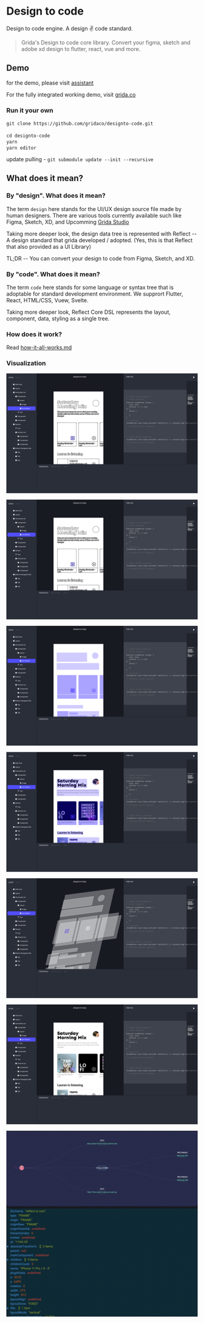 # Design to code

Design to code engine. A design ✌️ code standard.

> Grida's Design to code core library. Convert your figma, sketch and adobe xd design to flutter, react, vue and more.

## Demo

for the demo, please visit [assistant](https://github.com/gridaco/assistant)

For the fully integrated working demo, visit [grida.co](https://grida.co)

### Run it your own

```
git clone https://github.com/gridaco/designto-code.git

cd designto-code
yarn
yarn editor
```

update pulling - `git submodule update --init --recursive`

## What does it mean?

### By "design". What does it mean?

The term `design` here stands for the UI/UX design source file made by human designers. There are various tools currently available such like Figma, Sketch, XD, and Upcomming [Grida Studio](https://github.com/gridaco/grida)

Taking more deeper look, the design data tree is represented with Reflect -- A design standard that grida developed / adopted. (Yes, this is that Reflect that also provided as a UI Library)

TL;DR -- You can convert your design to code from Figma, Sketch, and XD.

### By "code". What does it mean?

The term `code` here stands for some language or syntax tree that is adoptable for standard development environment. We supprort Flutter, React, HTML/CSS, Vuew, Svelte.

Taking more deeper look, Reflect Core DSL represents the layout, component, data, styling as a single tree.

### How does it work?

Read [how-it-all-works.md](./how-it-all-works.md)

### Visualization

![](./branding/shot-1.png)

![](./branding/shot-1.png)

![](./branding/shot-2.png)

![](./branding/shot-3.png)

![](./branding/shot-4.png)

![](./branding/shot-5.png)

![Grida's design to code. design node visualization snapshot](./branding/example-visualization-design-nodes.png)
